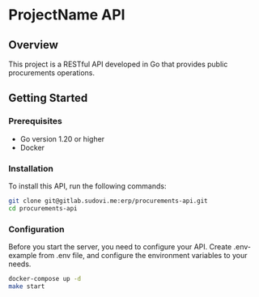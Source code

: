 # ProjectName API

## Overview

This project is a RESTful API developed in Go that provides public procurements operations.

## Getting Started

### Prerequisites

- Go version 1.20 or higher
- Docker

### Installation

To install this API, run the following commands:

```bash
git clone git@gitlab.sudovi.me:erp/procurements-api.git
cd procurements-api
```

### Configuration

Before you start the server, you need to configure your API. Create .env-example from .env file, and configure the environment variables to your needs.

```bash
docker-compose up -d
make start
```
